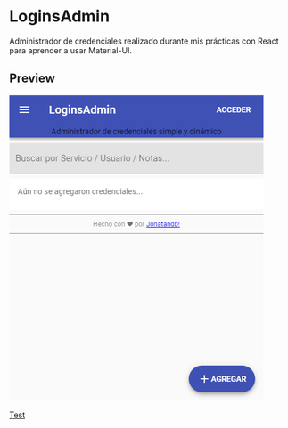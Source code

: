 # LoginsAdmin
Administrador de credenciales realizado durante mis prácticas con React para aprender a usar Material-UI.

## Preview
[![Jonatandb](preview.png?raw=true "LoginsAdmin")](https://loginsadmin.herokuapp.com)

[Test](https://bit.ly/2vt2kJe)
